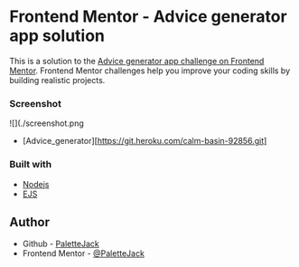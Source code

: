 # Frontend Mentor - Advice generator app solution

This is a solution to the [Advice generator app challenge on Frontend Mentor](https://www.frontendmentor.io/challenges/advice-generator-app-QdUG-13db). Frontend Mentor challenges help you improve your coding skills by building realistic projects.

### Screenshot

![](./screenshot.png
- [Advice_generator][https://git.heroku.com/calm-basin-92856.git]
### Built with

- [Nodejs](https://nodejs.org/en/)
- [EJS](https://ejs.co/)

## Author

- Github - [PaletteJack](https://github.com/PaletteJack)
- Frontend Mentor - [@PaletteJack](https://www.frontendmentor.io/profile/PaletteJack)
